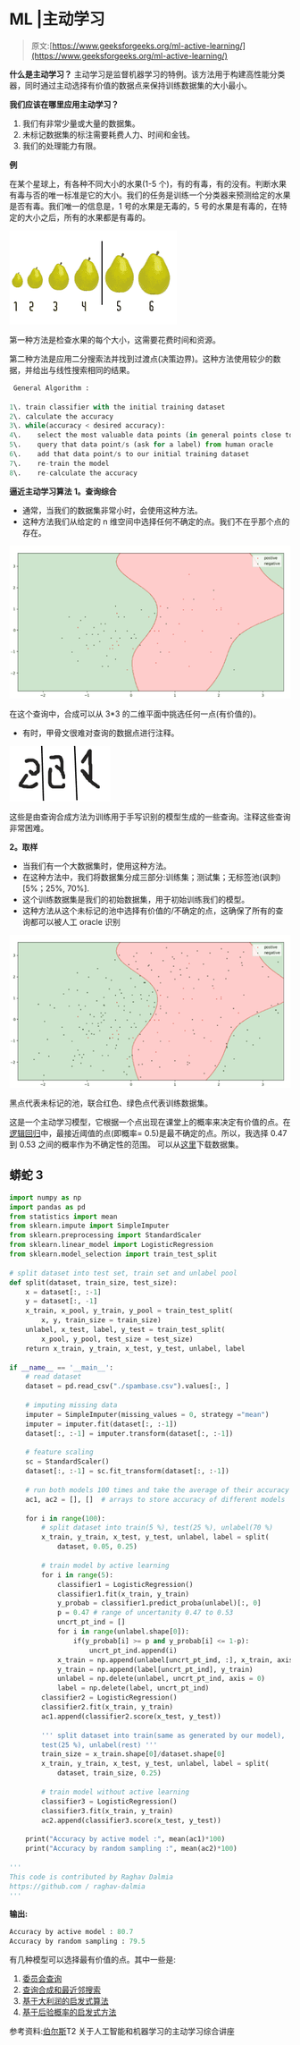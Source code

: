 # ML |主动学习

> 原文:[https://www.geeksforgeeks.org/ml-active-learning/](https://www.geeksforgeeks.org/ml-active-learning/)

**什么是主动学习？**
主动学习是监督机器学习的特例。该方法用于构建高性能分类器，同时通过主动选择有价值的数据点来保持训练数据集的大小最小。

**我们应该在哪里应用主动学习？**

1.  我们有非常少量或大量的数据集。
2.  未标记数据集的标注需要耗费人力、时间和金钱。
3.  我们的处理能力有限。

**例**

在某个星球上，有各种不同大小的水果(1-5 个)，有的有毒，有的没有。判断水果有毒与否的唯一标准是它的大小。我们的任务是训练一个分类器来预测给定的水果是否有毒。我们唯一的信息是，1 号的水果是无毒的，5 号的水果是有毒的，在特定的大小之后，所有的水果都是有毒的。

![](img/9a929fdc402e4d1ef0fd00aa1e22b9a1.png)

第一种方法是检查水果的每个大小，这需要花费时间和资源。

第二种方法是应用二分搜索法并找到过渡点(决策边界)。这种方法使用较少的数据，并给出与线性搜索相同的结果。

```py
 General Algorithm : 

1\. train classifier with the initial training dataset
2\. calculate the accuracy
3\. while(accuracy < desired accuracy):
4\.    select the most valuable data points (in general points close to decision boundary)
5\.    query that data point/s (ask for a label) from human oracle
6\.    add that data point/s to our initial training dataset
7\.    re-train the model
8\.    re-calculate the accuracy
```

**逼近主动学习算法**
**1。查询综合**

*   通常，当我们的数据集非常小时，会使用这种方法。
*   这种方法我们从给定的 n 维空间中选择任何不确定的点。我们不在乎那个点的存在。

![](img/ebdde0f530e4b0f83f3258ad497d6e2d.png)

在这个查询中，合成可以从 3*3 的二维平面中挑选任何一点(有价值的)。

*   有时，甲骨文很难对查询的数据点进行注释。

![](img/1ec96f805bfebd07c0f03e050c295ea2.png)

这些是由查询合成方法为训练用于手写识别的模型生成的一些查询。注释这些查询非常困难。

**2。取样**

*   当我们有一个大数据集时，使用这种方法。
*   在这种方法中，我们将数据集分成三部分:训练集；测试集；无标签池(讽刺)[5%；25%, 70%].
*   这个训练数据集是我们的初始数据集，用于初始训练我们的模型。
*   这种方法从这个未标记的池中选择有价值的/不确定的点，这确保了所有的查询都可以被人工 oracle 识别

![](img/6ae984093cac95f24118d7927e140d52.png)

黑点代表未标记的池，联合红色、绿色点代表训练数据集。

这是一个主动学习模型，它根据一个点出现在课堂上的概率来决定有价值的点。在[逻辑回归](https://www.geeksforgeeks.org/understanding-logistic-regression/)中，最接近阈值的点(即概率= 0.5)是最不确定的点。所以，我选择 0.47 到 0.53 之间的概率作为不确定性的范围。
可以从[这里](https://archive.ics.uci.edu/ml/machine-learning-databases/spambase/spambase.data)下载数据集。

## 蟒蛇 3

```py
import numpy as np
import pandas as pd
from statistics import mean
from sklearn.impute import SimpleImputer
from sklearn.preprocessing import StandardScaler
from sklearn.linear_model import LogisticRegression
from sklearn.model_selection import train_test_split

# split dataset into test set, train set and unlabel pool
def split(dataset, train_size, test_size):
    x = dataset[:, :-1]
    y = dataset[:, -1]
    x_train, x_pool, y_train, y_pool = train_test_split(
        x, y, train_size = train_size)
    unlabel, x_test, label, y_test = train_test_split(
        x_pool, y_pool, test_size = test_size)
    return x_train, y_train, x_test, y_test, unlabel, label

if __name__ == '__main__':
    # read dataset
    dataset = pd.read_csv("./spambase.csv").values[:, ]

    # imputing missing data
    imputer = SimpleImputer(missing_values = 0, strategy ="mean")
    imputer = imputer.fit(dataset[:, :-1])
    dataset[:, :-1] = imputer.transform(dataset[:, :-1])

    # feature scaling
    sc = StandardScaler()
    dataset[:, :-1] = sc.fit_transform(dataset[:, :-1])

    # run both models 100 times and take the average of their accuracy
    ac1, ac2 = [], []  # arrays to store accuracy of different models

    for i in range(100):
        # split dataset into train(5 %), test(25 %), unlabel(70 %)
        x_train, y_train, x_test, y_test, unlabel, label = split(
            dataset, 0.05, 0.25)

        # train model by active learning
        for i in range(5):
            classifier1 = LogisticRegression()
            classifier1.fit(x_train, y_train)
            y_probab = classifier1.predict_proba(unlabel)[:, 0]
            p = 0.47 # range of uncertanity 0.47 to 0.53
            uncrt_pt_ind = []
            for i in range(unlabel.shape[0]):
                if(y_probab[i] >= p and y_probab[i] <= 1-p):
                    uncrt_pt_ind.append(i)
            x_train = np.append(unlabel[uncrt_pt_ind, :], x_train, axis = 0)
            y_train = np.append(label[uncrt_pt_ind], y_train)
            unlabel = np.delete(unlabel, uncrt_pt_ind, axis = 0)
            label = np.delete(label, uncrt_pt_ind)
        classifier2 = LogisticRegression()
        classifier2.fit(x_train, y_train)
        ac1.append(classifier2.score(x_test, y_test))

        ''' split dataset into train(same as generated by our model),
        test(25 %), unlabel(rest) '''
        train_size = x_train.shape[0]/dataset.shape[0]
        x_train, y_train, x_test, y_test, unlabel, label = split(
            dataset, train_size, 0.25)

        # train model without active learning
        classifier3 = LogisticRegression()
        classifier3.fit(x_train, y_train)
        ac2.append(classifier3.score(x_test, y_test))

    print("Accuracy by active model :", mean(ac1)*100)
    print("Accuracy by random sampling :", mean(ac2)*100)

'''
This code is contributed by Raghav Dalmia
https://github.com / raghav-dalmia
'''
```

**输出:**

```py
Accuracy by active model : 80.7
Accuracy by random sampling : 79.5
```

有几种模型可以选择最有价值的点。其中一些是:

1.  [委员会查询](https://link.springer.com/chapter/10.1007/11811305_107)
2.  [查询合成和最近邻搜索](https://www.sciencedirect.com/science/article/pii/S0925231214008145)
3.  [基于大利润的启发式算法](https://ieeexplore.ieee.org/document/5742970)
4.  [基于后验概率的启发式方法](https://ieeexplore.ieee.org/document/5742970)

参考资料:[伯尔斯](https://doi.org/10.2200/S00429ED1V01Y201207AIM018)T2 关于人工智能和机器学习的主动学习综合讲座